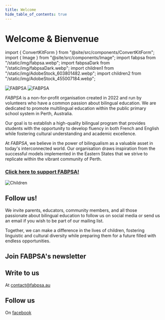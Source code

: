 ```yaml
---
title: Welcome
hide_table_of_contents: true
---
```


# Welcome & Bienvenue

import { ConvertKitForm } from "@site/src/components/ConvertKitForm";
import { Image } from "@site/src/components/Image";
import fabpsa from "/static/img/fabpsa.webp";
import fabpsaDark from "/static/img/fabpsaDark.webp";
import children1 from "/static/img/AdobeStock_603801482.webp";
import children2 from "/static/img/AdobeStock_455007184.webp";

<Image className="lightOnly" src={fabpsa} alt="FABPSA" width={250} height={318} />

<Image className="darkOnly" src={fabpsaDark} alt="FABPSA" width={250} height={318} />

<p><em>FABPSA</em> is a non-for-profit organisation created in 2022 and run by volunteers who have a common passion about bilingual education. We are dedicated to promote multilingual education within the public primary school system in Perth, Australia.</p>

Our goal is to establish a high-quality bilingual program that provides students with the opportunity to develop fluency in both French and English while fostering cultural understanding and academic excellence.

At <em>FABPSA</em>, we believe in the power of bilingualism as a valuable asset in today's interconnected world. Our organisation draws inspiration from the successful models implemented in the Eastern States that we strive to replicate within the vibrant community of Perth.

<div style={{ maxWidth: "700px", margin: "32px auto" }} className="frame textCenter">

### [Click here to support FABPSA!](supporting-us)

</div>

<Image src={children1} alt="Children" width={650} height={364} />

<div className="frame">

## Follow us!

We invite parents, educators, community members, and all those passionate about bilingual education to follow us on social media or send us an email if you wish to be part of our mailing list.

Together, we can make a difference in the lives of children, fostering linguistic and cultural diversity while preparing them for a future filled with endless opportunities.

<div style={{ marginTop: "48px" }} />

<div className="textCenter">

## Join FABPSA's newsletter

<ConvertKitForm />

<div style={{ marginTop: "32px" }} />

## Write to us

At contact@fabpsa.au

<div style={{ marginTop: "32px" }} />

## Follow us

On [facebook](https://www.facebook.com/profile.php?id=100081751441463)

</div>

</div>
